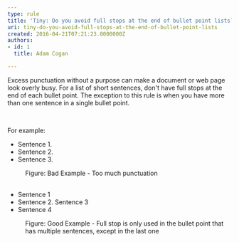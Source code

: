 ```yaml
---
type: rule
title: 'Tiny: Do you avoid full stops at the end of bullet point lists?'
uri: tiny-do-you-avoid-full-stops-at-the-end-of-bullet-point-lists
created: 2016-04-21T07:21:23.0000000Z
authors:
- id: 1
  title: Adam Cogan

---
```




<span class='intro'> ​​Excess punctuation without a purpose can make a document or web page look overly busy. For a list of short sentences, don't&#160;have full stops at the end of each bullet point. The exception to this rule is when you have more than one sentence in a single bullet point.<br><div><br></div> </span>

<p>For example&#58;</p><dt class="greyBox"><ul><li>Sentence 1.</li><li>Sentence 2.</li><li>Sentence 3.</li></ul></dt><dd class="ssw15-rteElement-FigureBad">Figure&#58; Bad Example - Too much punctuation</dd> 
<br> 
<dt class="greyBox"><ul><li>Sentence 1​<br></li><li>Sentence 2. Sentence 3</li><li>Sentence 4</li></ul></dt><dd class="ssw15-rteElement-FigureGood">Figure&#58; Good Example - Full stop is only used in the bullet point that has multiple sentences, except in the last one​</dd>


